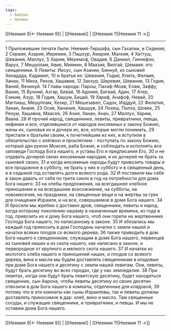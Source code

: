 ```yaml
---
tags:
  - Библия
  - Неемия
---
```

[[Неемия 9|← Неемия 9]] | [[Неемия]] | [[Неемия 11|Неемия 11 →]]

---
1 Приложившие печати были: Неемия-Тиршафа, сын Гахалии, и Седекия,
2 Сераия, Азария, Иеремия,
3 Пашхур, Амария, Малхия,
4 Хаттуш, Шевания, Маллух,
5 Харим, Меремоф, Овадия,
6 Даниил, Гиннефон, Варух,
7 Мешуллам, Авия, Миямин,
8 Маазия, Вилгай, Шемаия: это священники.
9 Левиты: Иисус, сын Азании, Биннуй, из сыновей Хенадада, Кадмиил,
10 и братья их: Шевания, Годия, Клита, Фелаия, Ханан,
11 Миха, Рехов, Хашавия,
12 Закхур, Шеревия, Шевания,
13 Годия, Ваний, Венинуй.
14 Главы народа: Парош, Пахаф-Моав, Елам, Заффу, Вания,
15 Вунний, Азгар, Бевай,
16 Адония, Бигвай, Адин,
17 Атер, Езекия, Азур,
18 Годия, Хашум, Бецай,
19 Хариф, Анафоф, Невай,
20 Магпиаш, Мешуллам, Хезир,
21 Мешезавел, Садок, Иаддуй,
22 Фелатия, Ханан, Анаия,
23 Осия, Ханания, Хашшув,
24 Лохеш, Пилха, Шовек,
25 Рехум, Хашавна, Маасея,
26 Ахия, Ханан, Анан,
27 Маллух, Харим, Ваана.
28 И прочий народ, священники, левиты, привратники, певцы, нефинеи и все, отделившиеся от народов иноземных к закону Божию, жены их, сыновья их и дочери их, все, которые могли понимать,
29 пристали к братьям своим, к почетнейшим из них, и вступили в обязательство с клятвою и проклятием - поступать по закону Божию, который дан рукою Моисея, раба Божия, и соблюдать и исполнять все заповеди Господа Бога нашего, и уставы Его и предписания Его,
30 и не отдавать дочерей своих иноземным народам, и их дочерей не брать за сыновей своих;
31 и когда иноземные народы будут привозить товары и все продажное в субботу, не брать у них в субботу и в священный день, и в седьмой год оставлять долги всякого рода.
32 И поставили мы себе в закон давать от себя по трети сикля в год на потребности для дома Бога нашего:
33 на хлебы предложения, на всегдашнее хлебное приношение и на всегдашнее всесожжение, на субботы, на новомесячия, на праздники, на священные вещи и на жертвы за грех для очищения Израиля, и на все, совершаемое в доме Бога нашего.
34 И бросили мы жребии о доставке дров, священники, левиты и народ, когда которому поколению нашему в назначенные времена, из года в год, привозить их к дому Бога нашего, чтоб они горели на жертвеннике Господа Бога нашего, по написанному в законе.
35 И обязались мы каждый год приносить в дом Господень начатки с земли нашей и начатки всяких плодов со всякого дерева;
36 также приводить в дом Бога нашего к священникам, служащим в доме Бога нашего, первенцев из сыновей наших и из скота нашего, как написано в законе, и первородное от крупного и мелкого скота нашего.
37 И начатки из молотого хлеба нашего и приношений наших, и плодов со всякого дерева, вина и масла мы будем доставлять священникам в кладовые при доме Бога нашего и десятину с земли нашей левитам. Они, левиты, будут брать десятину во всех городах, где у нас земледелие.
38 При левитах, когда они будут брать левитскую десятину, будет находиться священник, сын Аарона, чтобы левиты десятину из своих десятин отвозили в дом Бога нашего в комнаты, отделенные для кладовой,
39 потому что в эти комнаты как сыны Израилевы, так и левиты должны доставлять приносимое в дар: хлеб, вино и масло. Там священные сосуды, и служащие священники, и привратники, и певцы. И мы не оставим дома Бога нашего.

---
[[Неемия 9|← Неемия 9]] | [[Неемия]] | [[Неемия 11|Неемия 11 →]]